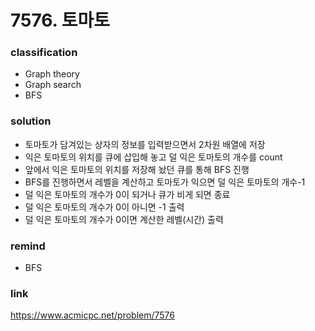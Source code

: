 # 7576. 토마토

### classification
* Graph theory
* Graph search
* BFS

### solution
* 토마토가 담겨있는 상자의 정보를 입력받으면서 2차원 배열에 저장
* 익은 토마토의 위치를 큐에 삽입해 놓고 덜 익은 토마토의 개수를 count
* 앞에서 익은 토마토의 위치를 저장해 놨던 큐를 통해 BFS 진행
* BFS를 진행하면서 레벨을 계산하고 토마토가 익으면 덜 익은 토마토의 개수-1
* 덜 익은 토마토의 개수가 0이 되거나 큐가 비게 되면 종료
* 덜 익은 토마토의 개수가 0이 아니면 -1 출력
* 덜 익은 토마토의 개수가 0이면 계산한 레벨(시간) 출력

### remind
* BFS

### link
https://www.acmicpc.net/problem/7576